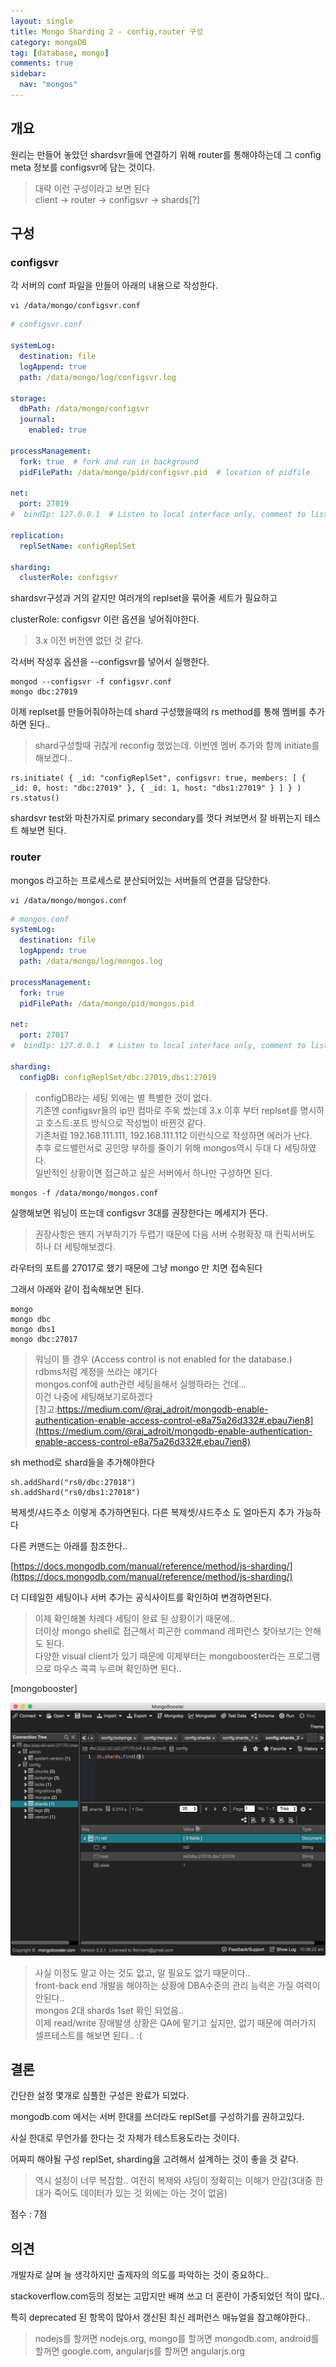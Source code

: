 ```yaml
---
layout: single
title: Mongo Sharding 2 - config,router 구성
category: mongoDB
tag: [database, mongo]
comments: true
sidebar:
  nav: "mongos"
---
```


## 개요

원리는 만들어 놓았던 shardsvr들에 연결하기 위해 router를 통해야하는데 그 config meta 정보를 configsvr에 담는 것이다.
 
> 대략 이런 구성이라고 보면 된다  
client -> router -> configsvr -> shards[?] 

## 구성

### configsvr

각 서버의 conf 파일을 만들어 아래의 내용으로 작성한다.

```text
vi /data/mongo/configsvr.conf
```

```yaml
# configsvr.conf

systemLog:
  destination: file
  logAppend: true
  path: /data/mongo/log/configsvr.log

storage:
  dbPath: /data/mongo/configsvr
  journal:
    enabled: true

processManagement:
  fork: true  # fork and run in background
  pidFilePath: /data/mongo/pid/configsvr.pid  # location of pidfile

net:
  port: 27019
#  bindIp: 127.0.0.1  # Listen to local interface only, comment to listen on all interfaces.

replication:
  replSetName: configReplSet

sharding:
  clusterRole: configsvr
```

shardsvr구성과 거의 같지만 여러개의 replset을 묶어줄 세트가 필요하고

clusterRole: configsvr 이란 옵션을 넣어줘야한다. 

> 3.x 이전 버전엔 없던 것 같다.

각서버 작성후 옵션을 --configsvr를 넣어서 실행한다.

```text
mongod --configsvr -f configsvr.conf
mongo dbc:27019
```

이제 replset를 만들어줘야하는데 shard 구성했을때의 rs method를 통해 멤버를 추가하면 된다..

> shard구성할때 귀찮게 reconfig 했었는데. 이번엔 멤버 추가와 함께 initiate를 해보겠다..

```text
rs.initiate( { _id: "configReplSet", configsvr: true, members: [ { _id: 0, host: "dbc:27019" }, { _id: 1, host: "dbs1:27019" } ] } )
rs.status()
```

shardsvr test와 마찬가지로 primary secondary를 껏다 켜보면서 잘 바뀌는지 테스트 해보면 된다.

### router

mongos 라고하는 프로세스로 분산되어있는 서버들의 연결을 담당한다.

```text
vi /data/mongo/mongos.conf
```

```yaml
# mongos.conf
systemLog:
  destination: file
  logAppend: true
  path: /data/mongo/log/mongos.log

processManagement:
  fork: true
  pidFilePath: /data/mongo/pid/mongos.pid

net:
  port: 27017
#  bindIp: 127.0.0.1  # Listen to local interface only, comment to listen on all interfaces.

sharding:
  configDB: configReplSet/dbc:27019,dbs1:27019
```

> configDB라는 세팅 외에는 별 특별한 것이 없다.  
기존엔 configsvr들의 ip만 컴마로 주욱 썼는데 3.x 이후 부터 replset를 명시하고 호스트:포트 방식으로 작성법이 바뀐것 같다.  
기존처럼 192.168.111.111, 192.168.111.112 이런식으로 작성하면 에러가 난다.  
추후 로드밸런서로 공인망 부하를 줄이기 위해 mongos역시 두대 다 세팅하였다.    
일반적인 상황이면 접근하고 싶은 서버에서 하나만 구성하면 된다.

```text
mongos -f /data/mongo/mongos.conf
```

실행해보면 워닝이 뜨는데 configsvr 3대를 권장한다는 메세지가 뜬다.

> 권장사항은 왠지 거부하기가 두렵기 때문에 다음 서버 수평확장 때 컨픽서버도 하나 더 세팅해보겠다.

라우터의 포트를 27017로 했기 때문에 그냥 mongo 만 치면 접속된다

그래서 아래와 같이 접속해보면 된다.

```text
mongo
mongo dbc
mongo dbs1
mongo dbc:27017
```

> 워닝이 뜰 경우 (Access control is not enabled for the database.)  
rdbms처럼 계정을 쓰라는 얘기다  
mongos.conf에 auth관련 세팅을해서 실행하라는 건데...  
이건 나중에 세팅해보기로하겠다  
[참고:https://medium.com/@raj_adroit/mongodb-enable-authentication-enable-access-control-e8a75a26d332#.ebau7ien8](https://medium.com/@raj_adroit/mongodb-enable-authentication-enable-access-control-e8a75a26d332#.ebau7ien8)

sh method로 shard들을 추가해야한다

```text
sh.addShard("rs0/dbc:27018")
sh.addShard("rs0/dbs1:27018")
```

복제셋/샤드주소 이렇게 추가하면된다. 다른 복제셋/샤드주소 도 얼마든지 추가 가능하다

다른 커맨드는 아래를 참조한다..

[https://docs.mongodb.com/manual/reference/method/js-sharding/](https://docs.mongodb.com/manual/reference/method/js-sharding/)

더 디테일한 세팅이나 서버 추가는 공식사이트를 확인하여 변경하면된다.

> 이제 확인해볼 차례다 세팅이 완료 된 상황이기 때문에..  
더이상 mongo shell로 접근해서 피곤한 command 레퍼런스 찾아보기는 안해도 된다.    
다양한 visual client가 있기 때문에 이제부터는 mongobooster라는 프로그램으로 마우스 콕콕 누르며 확인하면 된다..

[mongobooster]

![alt mongobooster](/images/mongo_sharding/6.png)


> 사실 이정도 말고 아는 것도 없고, 알 필요도 없기 때문이다..  
front-back end 개발을 해야하는 상황에 DBA수준의 관리 능력은 가질 여력이 안된다..   
mongos 2대 shards 1set 확인 되었음..  
이제 read/write 장애발생 상황은 QA에 맡기고 싶지만, 없기 때문에 여러가지 셀프테스트를 해보면 된다.. :(

## 결론

간단한 설정 몇개로 심플한 구성은 완료가 되었다.

mongodb.com 에서는 서버 한대를 쓰더라도 replSet를 구성하기를 권하고있다.
 
사실 한대로 무언가를 한다는 것 자체가 테스트용도라는 것이다.

어짜피 해야될 구성 replSet, sharding을 고려해서 설계하는 것이 좋을 것 같다.

> 역시 설정이 너무 복잡함.. 여전히 복제와 샤딩이 정확히는 이해가 안감(3대중 한대가 죽어도 데이터가 있는 것 외에는 아는 것이 없음)

점수 : 7점

## 의견

개발자로 살며 늘 생각하지만 출제자의 의도를 파악하는 것이 중요하다..

stackoverflow.com등의 정보는 고맙지만 배껴 쓰고 더 혼란이 가중되었던 적이 많다..

특히 deprecated 된 항목이 많아서 갱신된 최신 레퍼런스 매뉴얼을 참고해야한다..

> nodejs를 할꺼면 nodejs.org, mongo를 할꺼면 mongodb.com, android를 할꺼면 google.com, angularjs를 할꺼면 angularjs.org
